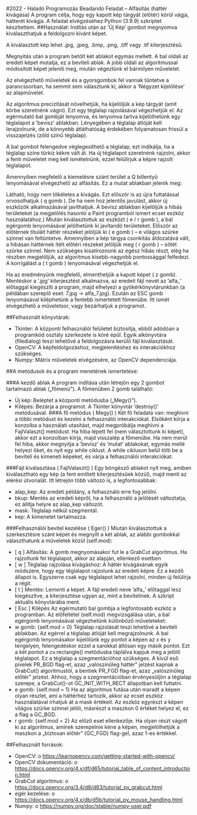 #2022 - Haladó Programozás Beadandó Feladat – Alfásítás (háttér kivágása)
A program célja, hogy egy kapott kép tárgyát (előtér) körül vágja, hátterét kivágja. A feladat elvégzéséhez Python (3.9.9) szkriptet készítettem.
##Használat:
Indítás után az ’Új Kép’ gombot megnyomva kiválaszthatjuk a feldolgozni kívánt képet. 
 
A kiválasztott kép lehet .jpg, .jpeg, .bmp, .png, .tiff vagy .tif kiterjesztésű.  
 
Megnyitás után a program betölt két ablakot egymás mellett. A bal oldali az eredeti képet mutatja, ez a beviteli ablak. A jobb oldali az algoritmussal módosított képet jeleníti meg, miután végeztünk el bármilyen műveletet.
 
Az elvégezhető műveletek és a gyorsgombok fel vannak tűntetve a parancssorban, ha semmit sem választunk ki, akkor a ’Négyzet kijelölése’ az alapművelet.
 
Az algoritmus precizitását növelhetjük, ha kijelöljük a kép tárgyát (amit körbe szeretnénk vágni). Ezt egy téglalap rajzolásával végezhetjük el. Az egérmutató bal gombját lenyomva, és lenyomva tartva kijelölhetünk egy téglalapot a ’bevisz’ ablakban. Lényegében a téglalap átlóját kell lerajzolnunk, de a könnyebb átláthatóság érdekében folyamatosan frissül a visszajelzés (zöld színű téglalap). 
  
A bal gombot felengedve véglegesíthető a téglalap, ezt indikálja, ha a téglalap színe türkiz kékre vált át. Ha új téglalapot szeretnénk rajzolni, akkor a fenti műveletet meg kell ismételnünk, ezzel felülírjuk a képre rajzolt téglalapot. 
 
Amennyiben megfelelő a kiemelésre szánt terület a Q billentyű lenyomásával elvégezhető az alfásítás. Ez a mutat ablakban jelenik meg:
 
Látható, hogy nem tökéletes a kivágás. Ezt először is az újra futtatással orvosolhatjuk ( q gomb ). De ha nem hoz jelentős javulást, akkor új eszközök alkalmazásával javíthatjuk.
A bevisz ablakban kijelöljük a hibás területeket (a megjelölés hasonló a Paint programból ismert ecset eszköz használatához.) Miután kiválasztottuk az eszközt ( e / r gomb ), a bal egérgomb lenyomásával jelölhetünk ki javítandó területeket. Először az előtérnek titulált háttér részeket jelöljük ki ( e gomb ) – e világos szürke színnel van feltüntetve. Amennyiben a kép tárgya csonkítás áldozatává vált, a hibásan háttérnek ítélt előtéri részeket jelöljük meg ( r gomb ) – sötét szürke színnel. Nem szükséges kisatíroznunk az egész hibás részt, elég ha részben megjelöljük, az algoritmus kisebb-nagyobb pontossággal felfedezi. A korrigálást a ( t  gomb ) lenyomásával végezhetjük el.
 
Ha az eredményünk megfelelő, elmenthetjük a kapott képet ( z gomb). Mentéskor a ’.jpg’ kiterjesztést alkalmazva, az eredeti fájl nevét az ’alfa_’ előtaggal kiegészíti a program, majd elhelyezi a gyökérkönyvtárunkban (a példában szereplő eset: 7.jpg -> alfa_7.jpg).
Ezután az ESC gomb lenyomásával kiléphetünk a fentebb ismertetett főmenübe. Itt ismét elvégezhető a műveletsor, vagy bezárhatjuk a programot.

##Felhasznált könyvtárak:
-	Tkinter: A központi felhasználói felületet biztosítja, ebből adódóan a programkód osztály szerkezete is köré épül. Egyik alkönyvtára (filedialog) teszi lehetővé a feldolgozásra kerülő fájl kiválasztását.
-	OpenCV: A képfeldolgozáshoz, megjelenítéshez és interakciókhoz szükséges. 
-	Numpy: Mátrix műveletek elvégzésére, az OpenCV dependenciája.

##A metódusok és a program menetének ismertetése:

###A kezdő ablak
A program indítása után létrejön egy 2 gombot tartalmazó ablak („főmenü”). A főmenüben 2 gomb található:
-	Új kép: Beléptet a központi metódusba („Megy()”).
-	Kilépés: Bezárja a programot. A Tkinter könyvtár ’destroy()’ metódusával.
###A fő metódus ( Megy() )
	Két fő feladata van: meghívni a többi metódust és kezelni a felhasználói interakciókat. Elsőként kiírja a konzolba a használati utasítást, majd megpróbálja meghívni a FajlValaszt() metódust. Ha hiba lépett fel (nem választottunk ki képet), akkor ezt a konzolban kiírja, majd visszalép a főmenübe. Ha nem merül fel hiba, akkor megnyitja a ’bevisz’ és ’mutat’ ablakokat, egymás mellé helyezi őket, és nyit egy while ciklust. A while cikluson belül tölti be a beviteli és kimeneti képeket, és várja a felhasználói interakciókat. 
 

###Fájl kiválasztása ( FajlValaszt() )
Egy böngésző ablakot nyit meg, amiben kiválasztható egy kép (a fent említett kiterjesztésűek közül), majd menti az elérési útvonalát. Itt létrejön több változó is, a legfontosabbak:
-	alap_kep: Az eredeti példány, a felhasználó erre fog jelölni.
-	bkup: Mentés az eredeti képről, ha a felhasználó a jelölését változtatja, ez állítja helyre az alap_kep változót.
-	mask: Téglalap nélkül szegmentál.
-	kep: A kimenetet tartalmazza.

###Felhasználói bevitel kezelése ( Eger() )
	Miután kiválasztottuk a szerkesztésre szánt képet és megnyílt a két ablak, az alábbi gombokkal választhatunk a műveletek közül (self.mod):
-	[ q ] Alfásítás: A gomb megnyomásakor fut le a GrabCut algoritmus. Ha rajzoltunk fel téglalapot, akkor az alapján, ellenkező esetben 
-	[ w ] Téglalap rajzolása kivágáshoz: A háttér kivágásának egyik módszere, hogy egy téglalapot rajzolunk az eredeti képre. Ez a kezdő állapot is. Egyszerre csak egy téglalapot lehet rajzolni, minden új felülírja a régit.
-	[ t ] Mentés: Lementi a képet. A fájl eredeti neve ’alfa_’ előtaggal lesz kiegészítve, a kiterjesztése ugyan az, mint a bevitelinek. A szkript aktuális könyvtárába ment.
-	[ Esc ] Kilépés
Az egérmutató bal gombja a legfontosabb eszköz a programban. Az előfeltétel (self.mod) megvizsgálása után, a bal egérgomb lenyomásával végezhetünk különböző műveleteket:
-	w gomb: {self.mod = 0} Téglalap rajzolását teszi lehetővé a beviteli ablakban. Az egérrel a téglalap átlóját kell megrajzolnunk. A bal egérgomb lenyomásakor kijelölünk egy pontot a képen az x és y tengelyen, felengedéskor ezzel a sarokkal átlósan egy másik pontot. Ezt a két pontot a cv.rectangle() metódusba táplálva kapjuk meg a jelölő téglalapot. Ez a téglalap a szegmentációhoz szükséges. A kívül eső pixelek PR_BGD flag-et, azaz „valószínűleg háttér” jelzést kapnak a GrabCut() algoritmustól, a bentiek PR_FGD flag-et, azaz „valószínűleg előtér” jelzést. Ahhoz, hogy a szegmentációban érvényesüljön a téglalap szerepe, a GrabCut()-ot GC_INIT_WITH_RECT állapotban kell futtatni.
-	e gomb: {self.mod = 1} Ha az algoritmus futása után maradt a képen olyan részlet, ami a háttérhez tartozik, akkor az ecset eszköz használatával írhatjuk át a mask értékeit. Az eszköz egyrészt a képen világos szürke színnel jelöli, másrészt a maszkon 0 értéket helyez el, ez a flag a GC_BGD.
-	r gomb: {self.mod = 2} Az előző eset ellenkezője. Ha olyan részt vágott ki az algoritmus, aminek szerepelnie kéne a képen, megjelölhetjük a maszkon a „biztosan előtér” (GC_FGD) flag-gel, azaz 1-es értékkel. 

##Felhasznált források:
-	OpenCV: 
o	https://learnopencv.com/getting-started-with-opencv/
-	OpenCV dokumentáció:
o	https://docs.opencv.org/4.x/df/d65/tutorial_table_of_content_introduction.html
-	GrabCut algoritmus:
o	https://docs.opencv.org/3.4/d8/d83/tutorial_py_grabcut.html
-	egér kezelése:
o	https://docs.opencv.org/4.x/db/d5b/tutorial_py_mouse_handling.html
-	Numpy:
o	https://numpy.org/doc/stable/numpy-user.pdf
